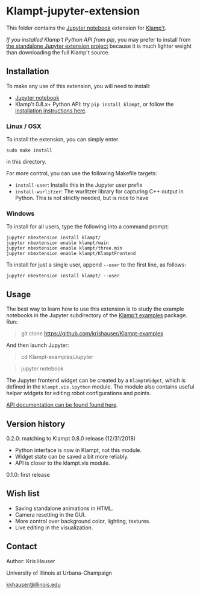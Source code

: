 # Klampt-jupyter-extension

This folder contains the [Jupyter notebook](http://jupyter.org) extension for [Klamp't](https://github.com/krishauser/Klampt).

*If you installed Klamp't Python API from pip*, you may prefer to install from [the standalone Jupyter extension project](https://github.com/krishauser/Klampt-jupyter-extension) because it is much lighter weight than downloading the full Klamp't source.

## Installation

To make any use of this extension, you will need to install:

- [Jupyter notebook](http://jupyter.org) 
- Klamp't 0.8.x+ Python API: try `pip install klampt`, or follow the [installation instructions here](http://motion.cs.illinois.edu/software/klampt/latest/pyklampt_docs/Manual-Installation/).

### Linux / OSX

To install the extension, you can simply enter

`sudo make install`

in this directory.

For more control, you can use the following Makefile targets:

- `install-user`: Installs this in the Jupyter user prefix
- `install-wurlitzer`: The wurlitzer library for capturing C++ output in Python.  This is not strictly needed, but is nice to have

### Windows

To install for all users, type the following into a command prompt:

```
jupyter nbextension install klampt/
jupyter nbextension enable klampt/main
jupyter nbextension enable klampt/three.min
jupyter nbextension enable klampt/KlamptFrontend
```

To install for just a single user, append `--user` to the first line, as follows:

```
jupyter nbextension install klampt/ --user
```

## Usage

The best way to learn how to use this extension is to study the example notebooks in the Jupyter subdirectory of the [Klamp't examples](https://github.com/krishauser/Klampt-examples) package.
Run:

> git clone https://github.com/krishauser/Klampt-examples

And then launch Jupyter:

> cd Klampt-examples/Jupyter

> jupyter notebook

The Jupyter frontend widget can be created by a `KlamptWidget`, which is defined in the `klampt.vis.ipython` module. The module also contains useful helper widgets for editing robot configurations and points.

[API documentation can be found found here](http://motion.cs.illinois.edu/klampt/pyklampt_docs/klampt.vis.ipython.html).

## Version history

0.2.0: matching to Klampt 0.8.0 release (12/31/2018)
 - Python interface is now in Klampt, not this module.
 - Widget state can be saved a bit more reliably.
 - API is closer to the klampt.vis module.

0.1.0: first release

## Wish list

- Saving standalone animations in HTML.
- Camera resetting in the GUI.
- More control over background color, lighting, textures.
- Live editing in the visualization.

## Contact

Author: Kris Hauser

University of Illinois at Urbana-Champaign

kkhauser@illinois.edu
